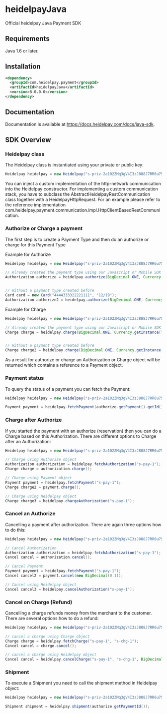 # heidelpayJava
Official heidelpay Java Payment SDK

## Requirements

Java 1.6 or later.

## Installation
```xml
<dependency>
  <groupId>com.heidelpay.payment</groupId>
  <artifactId>heidelpayJava</artifactId>
  <version>8.0.0.0</version>
</dependency>
```

## Documentation
Documentation is available at https://docs.heidelpay.com/docs/java-sdk.

## SDK Overview
### Heidelpay class
The Heidelpay class is instantiated using your private or public key:
```java
Heidelpay heidelpay = new Heidelpay("s-priv-2a102ZMq3gV4I3zJ888J7RR6u75oqK3n");
```
You can inject a custom implementation of the http-network communication into the Heidelpay constructor. For implementing a custom communication stack, you have to subclass the AbstractHeidelpayRestCommunication class together with a HeidelpayHttpRequest. For an example please refer to the reference implementation com.heidelpay.payment.communication.impl.HttpClientBasedRestCommunication.

### Authorize or Charge a payment
The first step is to create a Payment Type and then do an authorize or charge for this Payment Type

Example for Authorize

```java
Heidelpay heidelpay = new Heidelpay("s-priv-2a102ZMq3gV4I3zJ888J7RR6u75oqK3n");

// Already created the payment type using our Javascript or Mobile SDK's
Authorization authorize = heidelpay.authorize(BigDecimal.ONE, Currency.getInstance("EUR"), "s-crd-fm7tifzkqewy", new URL("https://www.heidelpay.com"));


// Without a payment type created before
Card card = new Card("4444333322221111", "12/19");
Authorization authorize2 = heidelpay.authorize(BigDecimal.ONE, Currency.getInstance("EUR"), card, new URL("https://www.heidelpay.com"));
```

Example for Charge

```java
Heidelpay heidelpay = new Heidelpay("s-priv-2a102ZMq3gV4I3zJ888J7RR6u75oqK3n");

// Already created the payment type using our Javascript or Mobile SDK's
Charge charge = heidelpay.charge(BigDecimal.ONE, Currency.getInstance("EUR"), "s-sft-fm7tifzkqewy", new URL("https://www.heidelpay.com"));


// Without a payment type created before
Charge charge2 = heidelpay.charge(BigDecimal.ONE, Currency.getInstance("EUR"), new Sofort(), new URL("https://www.heidelpay.com"));
```

As a result for authorize or charge an Authorization or Charge object will be returned which contains a reference to a Payment object.   

### Payment status
To query the status of a payment you can fetch the Payment:

```java
Heidelpay heidelpay = new Heidelpay("s-priv-2a102ZMq3gV4I3zJ888J7RR6u75oqK3n");

Payment payment = heidelpay.fetchPayment(authorize.getPayment().getId());
```

### Charge after Authorize
If you started the payment with an authorize (reservation) then you can do a Charge based on this Authorization. 
There are different options to Charge after an Authorization:

```java
Heidelpay heidelpay = new Heidelpay("s-priv-2a102ZMq3gV4I3zJ888J7RR6u75oqK3n");

// Charge using Authorize object
Authorization authorization = heidelpay.fetchAuthorization("s-pay-1");
Charge charge = authorization.charge();

// Charge using Payment object
Payment payment = heidelpay.fetchPayment("s-pay-1");
Charge charge2 = payment.charge();

// Charge using Heidelpay object
Charge charge3 = heidelpay.chargeAuthorization("s-pay-1");
```

### Cancel an Authorize
Cancelling a payment after authorization. There are again three options how to do this:

```java
Heidelpay heidelpay = new Heidelpay("s-priv-2a102ZMq3gV4I3zJ888J7RR6u75oqK3n");

// Cancel Authorization
Authorization authorization = heidelpay.fetchAuthorization("s-pay-1");
Cancel cancel = authorization.cancel();

// Cancel Payment
Payment payment = heidelpay.fetchPayment("s-pay-1");
Cancel cancel2 = payment.cancel(new BigDecimal(0.1));

// Cancel using Heidelpay object
Cancel cancel3 = heidelpay.cancelAuthorization("s-pay-1");
```

### Cancel on Charge (Refund) 
Cancelling a charge refunds money from the merchant to the customer. There are several options how to do a refund:

```java
Heidelpay heidelpay = new Heidelpay("s-priv-2a102ZMq3gV4I3zJ888J7RR6u75oqK3n");

// cancel a charge using Charge object
Charge charge = heidelpay.fetchCharge("s-pay-1", "s-chg-1");
Cancel cancel = charge.cancel();

// cancel a charge using Heidelpay object
Cancel cancel = heidelpay.cancelCharge("s-pay-1", "s-chg-1", BigDecimal.ONE);
```


### Shipment 
To execute a Shipment you need to call the shipment method in Heidelpay object:

```java
Heidelpay heidelpay = new Heidelpay("s-priv-2a102ZMq3gV4I3zJ888J7RR6u75oqK3n");

Shipment shipment = heidelpay.shipment(authorize.getPaymentId());
```

